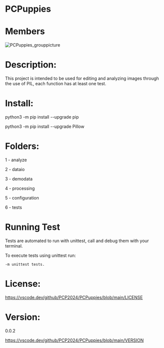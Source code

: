 # PCPuppies

# Members

![PCPuppies_grouppicture](https://github.com/PCP2024/PCPuppies/assets/35321351/1c9d275a-68fc-48ba-946c-df8298c0acea)


# Description:
This project is intended to be used for editing and analyzing images through the use of PIL, each function has at least one test.

# Install:
python3 -m pip install --upgrade pip

python3 -m pip install --upgrade Pillow

# Folders:

1 - analyze 

2 - dataio

3 - demodata 

4 - processing

5 - configuration

6 - tests

# Running Test
Tests are automated to run with unittest, call and debug them with your terminal.

To execute tests using unittest run:

```
-m unittest tests.

```

# License:
<https://vscode.dev/github/PCP2024/PCPuppies/blob/main/LICENSE>

# Version:
0.0.2

<https://vscode.dev/github/PCP2024/PCPuppies/blob/main/VERSION>

